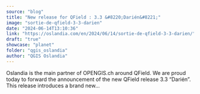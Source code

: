 ```yaml
---
source: "blog"
title: "New release for QField : 3.3 &#8220;Darién&#8221;"
image: "sortie-de-qfield-3-3-darien"
date: "2024-06-14T13:10:36"
link: "https://oslandia.com/en/2024/06/14/sortie-de-qfield-3-3-darien/"
draft: "true"
showcase: "planet"
folder: "qgis_oslandia"
author: "QGIS Oslandia"
---
```


Oslandia is the main partner of OPENGIS.ch around QField. We are proud today to forward the announcement of the new QField release 3.3 &#8220;Darién&#8221;. This release introduces a brand new...
